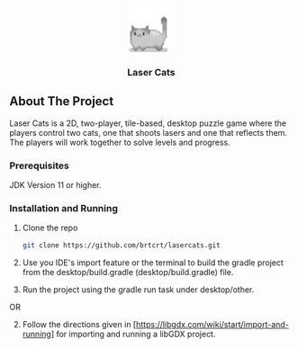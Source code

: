<!-- PROJECT LOGO -->
<br />
<div align="center">
  <a href="https://github.com/brtcrt/lasercats/tree/main">
    <img src="assets/Cat.png" alt="Logo" width="80" height="80">
  </a>

<h3 align="center">Laser Cats</h3>
</div>


<!-- ABOUT THE PROJECT -->
## About The Project

Laser Cats is a 2D, two-player, tile-based, desktop puzzle game where the players control two cats, one that shoots lasers and one that reflects them. The players will work together to solve levels and progress.


### Prerequisites

JDK Version 11 or higher.


### Installation and Running

1. Clone the repo

   ```sh
   git clone https://github.com/brtcrt/lasercats.git
   ```
2. Use you IDE's import feature or the terminal to build the gradle project from the desktop/build.gradle (desktop/build.gradle) file.

3. Run the project using the gradle run task under desktop/other.

OR 

2. Follow the directions given in [https://libgdx.com/wiki/start/import-and-running] for importing and running a libGDX project. 
